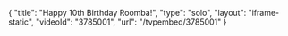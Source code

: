 {
    "title": "Happy 10th Birthday Roomba!",
    "type": "solo",
    "layout": "iframe-static",
    "videoId": "3785001",
    "url": "\/tvpembed\/3785001"
}